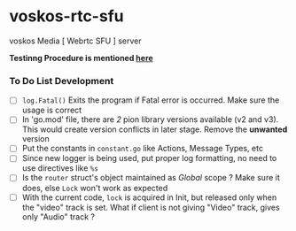 # voskos-rtc-sfu
voskos Media [ Webrtc SFU ] server

**Testinng Procedure is mentioned [here](https://github.com/voskos/voskos-testing-client/blob/main/README.md)**

### To Do List Development 

 - [ ] `log.Fatal()` Exits the program if Fatal error is occurred. Make sure the usage is correct 
 - [ ] In 'go.mod' file, there are *2* pion library versions available (v2 and v3). This would create version conflicts in later stage. Remove the **unwanted** version
 - [ ] Put the constants in `constant.go` like Actions, Message Types, etc
 - [ ] Since new logger is being used, put proper log formatting, no need to use directives like `%s`
 - [ ] Is the `router` struct's object maintained as *Global* scope ? Make sure it does, else `Lock` won't work as expected 
 - [ ] With the current code,  `lock` is acquired in Init, but released only when the "video" track is set. What if client is not giving "Video" track, gives only "Audio" track ? 